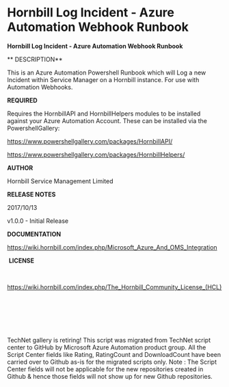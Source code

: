 ﻿Hornbill Log Incident - Azure Automation Webhook Runbook
========================================================

            

**Hornbill Log Incident - Azure Automation Webhook Runbook**


**
DESCRIPTION**


This is an Azure Automation Powershell Runbook which will Log a new Incident within Service Manager on a Hornbill instance. For use with Automation Webhooks.


**REQUIRED**


Requires the HornbillAPI and HornbillHelpers modules to be installed against your Azure Automation Account. These can be installed via the PowershellGallery:


https://www.powershellgallery.com/packages/HornbillAPI/


https://www.powershellgallery.com/packages/HornbillHelpers/


**AUTHOR**


Hornbill Service Management Limited


**RELEASE NOTES**


2017/10/13 


v1.0.0 - Initial Release


**DOCUMENTATION** 


https://wiki.hornbill.com/index.php/Microsoft_Azure_And_OMS_Integration


 **LICENSE**


 


https://wiki.hornbill.com/index.php/The_Hornbill_Community_License_(HCL)


 


 

 

        
    
TechNet gallery is retiring! This script was migrated from TechNet script center to GitHub by Microsoft Azure Automation product group. All the Script Center fields like Rating, RatingCount and DownloadCount have been carried over to Github as-is for the migrated scripts only. Note : The Script Center fields will not be applicable for the new repositories created in Github & hence those fields will not show up for new Github repositories.
